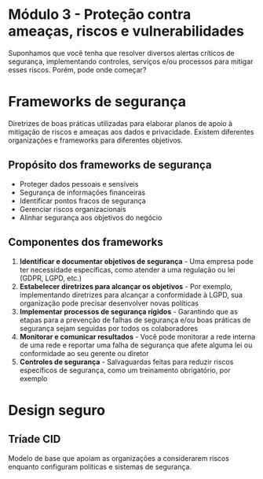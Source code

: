 # Módulo 3 - Proteção contra ameaças, riscos e vulnerabilidades
Suponhamos que você tenha que resolver diversos alertas críticos de segurança, implementando controles, serviços e/ou processos para mitigar esses riscos. Porém, pode onde começar?

# Frameworks de segurança
Diretrizes de boas práticas utilizadas para elaborar planos de apoio à mitigação de riscos e ameaças aos dados e privacidade. Existem diferentes organizações e frameworks para diferentes objetivos.

## Propósito dos frameworks de segurança
* Proteger dados pessoais e sensíveis
* Segurança de informações financeiras
* Identificar pontos fracos de segurança
* Gerenciar riscos organizacionais
* Alinhar segurança aos objetivos do negócio

## Componentes dos frameworks
1. **Identificar e documentar objetivos de segurança** - Uma empresa pode ter necessidade específicas, como atender a uma regulação ou lei (GDPR, LGPD, etc.)
2. **Estabelecer diretrizes para alcançar os objetivos** - Por exemplo, implementando diretrizes para alcançar a conformidade à LGPD, sua organização pode precisar desenvolver novas políticas 
3. **Implementar processos de segurança rígidos** - Garantindo que as etapas para a prevenção de falhas de segurança e/ou boas práticas de segurança sejam seguidas por todos os colaboradores
4. **Monitorar e comunicar resultados** -  Você pode monitorar a rede interna de uma rede e reportar uma falha de segurança que afete alguma lei ou conformidade ao seu gerente ou diretor
5. **Controles de segurança** - Salvaguardas feitas para reduzir riscos específicos de segurança, como um treinamento obrigatório, por exemplo

# Design seguro
## Tríade CID
Modelo de base que apoiam as organizações a considerarem riscos enquanto configuram políticas e sistemas de segurança.

